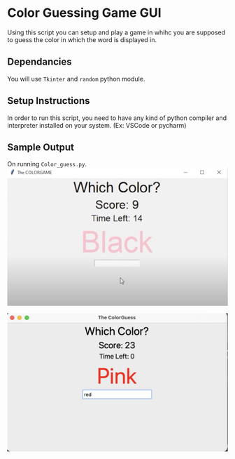 # Color Guessing Game GUI

Using this script you can setup and play a game in whihc you are supposed to guess the color in which the word is displayed in.

## Dependancies

You will use `Tkinter` and `random` python module.

## Setup Instructions

In order to run this script, you need to have any kind of python compiler and interpreter installed on your system. (Ex: VSCode or pycharm)

## Sample Output

On running `Color_guess.py`.
![Score_time](Score_time.jpg)

![Score](Score.jpg)
